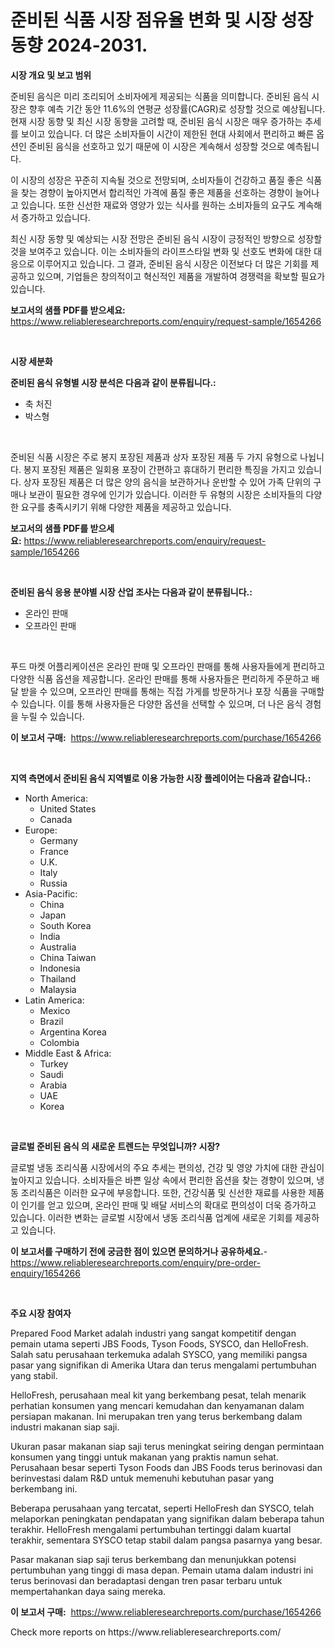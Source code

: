 <p><h1>준비된 식품 시장 점유율 변화 및 시장 성장 동향 2024-2031.</h1></p><p><strong>시장 개요 및 보고 범위</strong></p>
<p><p>준비된 음식은 미리 조리되어 소비자에게 제공되는 식품을 의미합니다. 준비된 음식 시장은 향후 예측 기간 동안 11.6%의 연평균 성장률(CAGR)로 성장할 것으로 예상됩니다. 현재 시장 동향 및 최신 시장 동향을 고려할 때, 준비된 음식 시장은 매우 증가하는 추세를 보이고 있습니다. 더 많은 소비자들이 시간이 제한된 현대 사회에서 편리하고 빠른 옵션인 준비된 음식을 선호하고 있기 때문에 이 시장은 계속해서 성장할 것으로 예측됩니다.</p><p>이 시장의 성장은 꾸준히 지속될 것으로 전망되며, 소비자들이 건강하고 품질 좋은 식품을 찾는 경향이 높아지면서 합리적인 가격에 품질 좋은 제품을 선호하는 경향이 늘어나고 있습니다. 또한 신선한 재료와 영양가 있는 식사를 원하는 소비자들의 요구도 계속해서 증가하고 있습니다.</p><p>최신 시장 동향 및 예상되는 시장 전망은 준비된 음식 시장이 긍정적인 방향으로 성장할 것을 보여주고 있습니다. 이는 소비자들의 라이프스타일 변화 및 선호도 변화에 대한 대응으로 이루어지고 있습니다. 그 결과, 준비된 음식 시장은 이전보다 더 많은 기회를 제공하고 있으며, 기업들은 창의적이고 혁신적인 제품을 개발하여 경쟁력을 확보할 필요가 있습니다.</p></p>
<p><strong>보고서의 샘플 PDF를 받으세요:</strong> <a href="https://www.reliableresearchreports.com/enquiry/request-sample/1654266">https://www.reliableresearchreports.com/enquiry/request-sample/1654266</a></p>
<p>&nbsp;</p>
<p><strong>시장 세분화</strong></p>
<p><strong>준비된 음식 유형별 시장 분석은 다음과 같이 분류됩니다.:</strong></p>
<p><ul><li>축 처진</li><li>박스형</li></ul></p>
<p>&nbsp;</p>
<p><p>준비된 식품 시장은 주로 봉지 포장된 제품과 상자 포장된 제품 두 가지 유형으로 나뉩니다. 봉지 포장된 제품은 일회용 포장이 간편하고 휴대하기 편리한 특징을 가지고 있습니다. 상자 포장된 제품은 더 많은 양의 음식을 보관하거나 운반할 수 있어 가족 단위의 구매나 보관이 필요한 경우에 인기가 있습니다. 이러한 두 유형의 시장은 소비자들의 다양한 요구를 충족시키기 위해 다양한 제품을 제공하고 있습니다.</p></p>
<p><strong>보고서의 샘플 PDF를 받으세요:</strong>&nbsp;<a href="https://www.reliableresearchreports.com/enquiry/request-sample/1654266">https://www.reliableresearchreports.com/enquiry/request-sample/1654266</a></p>
<p>&nbsp;</p>
<p><strong> 준비된 음식 응용 분야별 시장 산업 조사는 다음과 같이 분류됩니다.:</strong></p>
<p><ul><li>온라인 판매</li><li>오프라인 판매</li></ul></p>
<p>&nbsp;</p>
<p><p>푸드 마켓 어플리케이션은 온라인 판매 및 오프라인 판매를 통해 사용자들에게 편리하고 다양한 식품 옵션을 제공합니다. 온라인 판매를 통해 사용자들은 편리하게 주문하고 배달 받을 수 있으며, 오프라인 판매를 통해는 직접 가게를 방문하거나 포장 식품을 구매할 수 있습니다. 이를 통해 사용자들은 다양한 옵션을 선택할 수 있으며, 더 나은 음식 경험을 누릴 수 있습니다.</p></p>
<p><strong>이 보고서 구매:</strong>&nbsp; <a href="https://www.reliableresearchreports.com/purchase/1654266">https://www.reliableresearchreports.com/purchase/1654266</a></p>
<p>&nbsp;</p>
<p><strong>지역 측면에서 준비된 음식 지역별로 이용 가능한 시장 플레이어는 다음과 같습니다.:</strong></p>
<p><ul>
    <li>
        North America:
        <ul>
            <li>United States</li>
            <li>Canada</li>
        </ul>
    </li>
    <li>
        Europe:
        <ul>
            <li>Germany</li>
            <li>France</li>
            <li>U.K.</li>
            <li>Italy</li>
            <li>Russia</li>
        </ul>
    </li>
    <li>
        Asia-Pacific:
        <ul>
            <li>China</li>
            <li>Japan</li>
            <li>South Korea</li>
            <li>India</li>
            <li>Australia</li>
            <li>China Taiwan</li>
            <li>Indonesia</li>
            <li>Thailand</li>
            <li>Malaysia</li>
        </ul>
    </li>
    <li>
        Latin America:
        <ul>
            <li>Mexico</li>
            <li>Brazil</li>
            <li>Argentina Korea</li>
            <li>Colombia</li>
        </ul>
    </li>
    <li>
        Middle East & Africa:
        <ul>
            <li>Turkey</li>
            <li>Saudi</li>
            <li>Arabia</li>
            <li>UAE</li>
            <li>Korea</li>
        </ul>
    </li>
    </ul></p>
<p>&nbsp;</p>
<p><strong>글로벌 준비된 음식 의 새로운 트렌드는 무엇입니까? 시장?</strong></p>
<p><p>글로벌 냉동 조리식품 시장에서의 주요 추세는 편의성, 건강 및 영양 가치에 대한 관심이 높아지고 있습니다. 소비자들은 바쁜 일상 속에서 편리한 옵션을 찾는 경향이 있으며, 냉동 조리식품은 이러한 요구에 부응합니다. 또한, 건강식품 및 신선한 재료를 사용한 제품이 인기를 얻고 있으며, 온라인 판매 및 배달 서비스의 확대로 편의성이 더욱 증가하고 있습니다. 이러한 변화는 글로벌 시장에서 냉동 조리식품 업계에 새로운 기회를 제공하고 있습니다.</p></p>
<p><strong>이 보고서를 구매하기 전에 궁금한 점이 있으면 문의하거나 공유하세요.</strong>- <a href="https://www.reliableresearchreports.com/enquiry/pre-order-enquiry/1654266">https://www.reliableresearchreports.com/enquiry/pre-order-enquiry/1654266</a></p>
<p>&nbsp;</p>
<p><strong>주요 시장 참여자</strong></p>
<p><p>Prepared Food Market adalah industri yang sangat kompetitif dengan pemain utama seperti JBS Foods, Tyson Foods, SYSCO, dan HelloFresh. Salah satu perusahaan terkemuka adalah SYSCO, yang memiliki pangsa pasar yang signifikan di Amerika Utara dan terus mengalami pertumbuhan yang stabil.</p><p>HelloFresh, perusahaan meal kit yang berkembang pesat, telah menarik perhatian konsumen yang mencari kemudahan dan kenyamanan dalam persiapan makanan. Ini merupakan tren yang terus berkembang dalam industri makanan siap saji.</p><p>Ukuran pasar makanan siap saji terus meningkat seiring dengan permintaan konsumen yang tinggi untuk makanan yang praktis namun sehat. Perusahaan besar seperti Tyson Foods dan JBS Foods terus berinovasi dan berinvestasi dalam R&D untuk memenuhi kebutuhan pasar yang berkembang ini.</p><p>Beberapa perusahaan yang tercatat, seperti HelloFresh dan SYSCO, telah melaporkan peningkatan pendapatan yang signifikan dalam beberapa tahun terakhir. HelloFresh mengalami pertumbuhan tertinggi dalam kuartal terakhir, sementara SYSCO tetap stabil dalam pangsa pasarnya yang besar.</p><p>Pasar makanan siap saji terus berkembang dan menunjukkan potensi pertumbuhan yang tinggi di masa depan. Pemain utama dalam industri ini terus berinovasi dan beradaptasi dengan tren pasar terbaru untuk mempertahankan daya saing mereka.</p></p>
<p><strong>이 보고서 구매:</strong>&nbsp;&nbsp;<a href="https://www.reliableresearchreports.com/purchase/1654266">https://www.reliableresearchreports.com/purchase/1654266</a></p>
<p>Check more reports on https://www.reliableresearchreports.com/</p>
